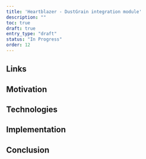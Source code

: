 ```yaml
---
title: 'Heartblazer - DustGrain integration module'
description: ""
toc: true
draft: true
entry_type: "draft"
status: "In Progress"
order: 12
---
```


## Links

## Motivation

## Technologies

## Implementation

## Conclusion

